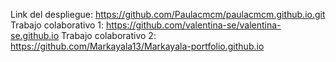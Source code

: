 Link del despliegue: https://github.com/Paulacmcm/paulacmcm.github.io.git
Trabajo colaborativo 1: https://github.com/valentina-se/valentina-se.github.io
Trabajo colaborativo 2: https://github.com/Markayala13/Markayala-portfolio.github.io
